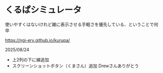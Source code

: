 # くるぱシミュレータ
使いやすくはないけれど雑に表示させる手軽さを優先している、ということで何卒

https://ngi-ery.github.io/kurupa/

2025/08/24
* 上2列の下に線追加
* スクリーンショットボタン（くまさん）追加
Drewさんありがとう
